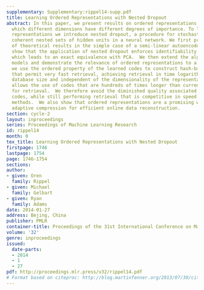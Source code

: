```yaml
---
supplementary: Supplementary:rippel14-supp.pdf
title: Learning Ordered Representations with Nested Dropout
abstract: In this paper, we present results on ordered representations of data in
  which different dimensions have different degrees of importance. To learn these
  representations we introduce nested dropout, a procedure for stochastically removing
  coherent nested sets of hidden units in a neural network. We first present a sequence
  of theoretical results in the simple case of a semi-linear autoencoder.  We rigorously
  show that the application of nested dropout enforces identifiability of the units,
  which leads to an exact equivalence with PCA.  We then extend the algorithm to deep
  models and demonstrate the relevance of ordered representations to a number of applications.  Specifically,
  we use the ordered property of the learned codes to construct hash-based data structures
  that permit very fast retrieval, achieving retrieval in time logarithmic in the
  database size and independent of the dimensionality of the representation. This
  allows the use of codes that are hundreds of times longer than currently feasible
  for retrieval.  We therefore avoid the diminished quality associated with short
  codes, while still performing retrieval that is competitive in speed with existing
  methods.  We also show that ordered representations are a promising way to learn
  adaptive compression for efficient online data reconstruction.
section: cycle-2
layout: inproceedings
series: Proceedings of Machine Learning Research
id: rippel14
month: 0
tex_title: Learning Ordered Representations with Nested Dropout
firstpage: 1746
lastpage: 1754
page: 1746-1754
sections: 
author:
- given: Oren
  family: Rippel
- given: Michael
  family: Gelbart
- given: Ryan
  family: Adams
date: 2014-01-27
address: Bejing, China
publisher: PMLR
container-title: Proceedings of the 31st International Conference on Machine Learning
volume: '32'
genre: inproceedings
issued:
  date-parts:
  - 2014
  - 1
  - 27
pdf: http://proceedings.mlr.press/v32/rippel14.pdf
# Format based on citeproc: http://blog.martinfenner.org/2013/07/30/citeproc-yaml-for-bibliographies/
---
```

